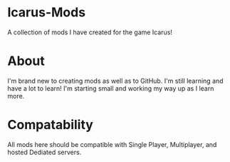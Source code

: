 # Icarus-Mods
A collection of mods I have created for the game Icarus!

# About
I'm brand new to creating mods as well as to GitHub. I'm still learning and have a lot to learn! I'm starting small and working my way up as I learn more.

# Compatability
All mods here should be compatible with Single Player, Multiplayer, and hosted Dediated servers.
